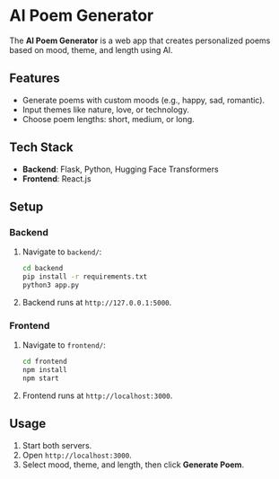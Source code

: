 # AI Poem Generator

The **AI Poem Generator** is a web app that creates personalized poems based on mood, theme, and length using AI.

## Features

- Generate poems with custom moods (e.g., happy, sad, romantic).
- Input themes like nature, love, or technology.
- Choose poem lengths: short, medium, or long.

## Tech Stack

- **Backend**: Flask, Python, Hugging Face Transformers
- **Frontend**: React.js

## Setup

### Backend

1. Navigate to `backend/`:
   ```bash
   cd backend
   pip install -r requirements.txt
   python3 app.py
   ```
2. Backend runs at `http://127.0.0.1:5000`.

### Frontend

1. Navigate to `frontend/`:
   ```bash
   cd frontend
   npm install
   npm start
   ```
2. Frontend runs at `http://localhost:3000`.

## Usage

1. Start both servers.
2. Open `http://localhost:3000`.
3. Select mood, theme, and length, then click **Generate Poem**.
